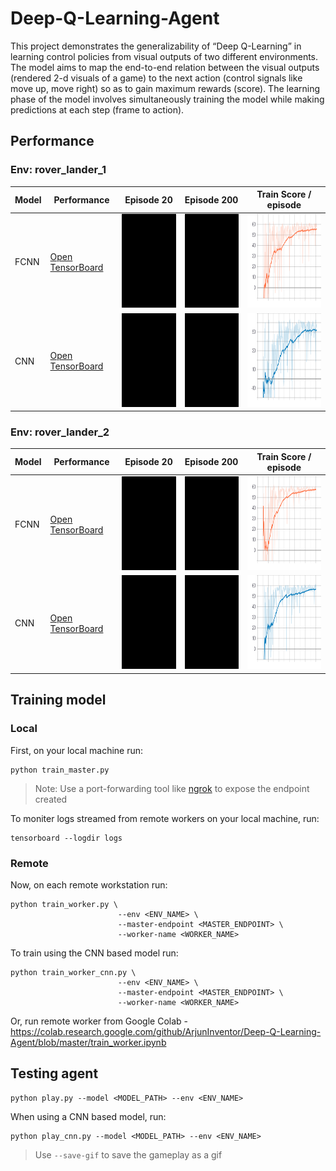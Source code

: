 # Deep-Q-Learning-Agent
This project demonstrates the generalizability of “Deep Q-Learning” in learning control policies from visual outputs of two different environments. The model aims to map the end-to-end relation between the visual outputs (rendered 2-d visuals of a game) to the next action (control signals like move up, move right) so as to gain maximum rewards (score). The learning phase of the model involves simultaneously training the model while making predictions at each step (frame to action).

## Performance
### Env: rover_lander_1
| Model | Performance                                                                                                                                                                                                                                                                             | Episode 20                                                                                                                                            | Episode 200                                                                                                                                            | Train Score / episode                                                                                                                                            |
|-------|-----------------------------------------------------------------------------------------------------------------------------------------------------------------------------------------------------------------------------------------------------------------------------------------|-------------------------------------------------------------------------------------------------------------------------------------------------------|--------------------------------------------------------------------------------------------------------------------------------------------------------|--------------------------------------------------------------------------------------------------------------------------------------------------------|
| FCNN  | [Open TensorBoard](https://tensorboard.dev/experiment/HY1DEpDnRoOhkmVAkebOnQ/#scalars&_smoothingWeight=0.96&runSelectionState=eyJjb2xhYi13b3JrZXItMS9zY2FsYXJzLzIwMjAwMzI5LTEzMDcyMi9tZXRyaWNzIjp0cnVlLCJjb2xhYi13b3JrZXItY25uLTEvc2NhbGFycy8yMDIwMDMyOS0xMzA3MjMvbWV0cmljcyI6ZmFsc2V9) | <img src="https://github.com/ArjunInventor/Deep-Q-Learning-Agent/blob/master/gameplay/colab-worker-1_v0_1.gif?raw=true" width="150" height="150">     | <img src="https://github.com/ArjunInventor/Deep-Q-Learning-Agent/blob/master/gameplay/colab-worker-1_v10_1.gif?raw=true" width="150" height="150">     | <img src="https://raw.githubusercontent.com/ArjunInventor/Deep-Q-Learning-Agent/master/metrics/fcnn-env1-score.svg?sanitize=true" height="150">     |
| CNN   | [Open TensorBoard](https://tensorboard.dev/experiment/HY1DEpDnRoOhkmVAkebOnQ/#scalars&_smoothingWeight=0.96&runSelectionState=eyJjb2xhYi13b3JrZXItMS9zY2FsYXJzLzIwMjAwMzI5LTEzMDcyMi9tZXRyaWNzIjpmYWxzZSwiY29sYWItd29ya2VyLWNubi0xL3NjYWxhcnMvMjAyMDAzMjktMTMwNzIzL21ldHJpY3MiOnRydWV9) | <img src="https://github.com/ArjunInventor/Deep-Q-Learning-Agent/blob/master/gameplay/colab-worker-cnn-1_v0_1.gif?raw=true" width="150" height="150"> | <img src="https://github.com/ArjunInventor/Deep-Q-Learning-Agent/blob/master/gameplay/colab-worker-cnn-1_v10_1.gif?raw=true" width="150" height="150"> | <img src="https://raw.githubusercontent.com/ArjunInventor/Deep-Q-Learning-Agent/master/metrics/cnn-env1-score.svg?sanitize=true" height="150">     |

### Env: rover_lander_2
| Model | Performance                                                                                                                                                                                                                                                                             | Episode 20                                                                                                                                            | Episode 200                                                                                                                                            | Train Score / episode                                                                                                                                            |
|-------|-----------------------------------------------------------------------------------------------------------------------------------------------------------------------------------------------------------------------------------------------------------------------------------------|-------------------------------------------------------------------------------------------------------------------------------------------------------|--------------------------------------------------------------------------------------------------------------------------------------------------------|--------------------------------------------------------------------------------------------------------------------------------------------------------|
| FCNN  | [Open TensorBoard](https://tensorboard.dev/experiment/ZSppV9Z4QvWWkD6xgnXUzA/#scalars&runSelectionState=eyJjb2xhYi13b3JrZXItMi9zY2FsYXJzLzIwMjAwNDAzLTEyMzg1NS9tZXRyaWNzIjp0cnVlLCJjb2xhYi13b3JrZXItY25uLTIvc2NhbGFycy8yMDIwMDQwMy0xMjM4NTgvbWV0cmljcyI6ZmFsc2V9&_smoothingWeight=0.96) | <img src="https://github.com/ArjunInventor/Deep-Q-Learning-Agent/blob/master/gameplay/colab-worker-2_v0_1.gif?raw=true" width="150" height="150">     | <img src="https://github.com/ArjunInventor/Deep-Q-Learning-Agent/blob/master/gameplay/colab-worker-2_v10_1.gif?raw=true" width="150" height="150">     | <img src="https://raw.githubusercontent.com/ArjunInventor/Deep-Q-Learning-Agent/master/metrics/fcnn-env2-score.svg?sanitize=true" height="150">     |
| CNN   | [Open TensorBoard](https://tensorboard.dev/experiment/ZSppV9Z4QvWWkD6xgnXUzA/#scalars&runSelectionState=eyJjb2xhYi13b3JrZXItMi9zY2FsYXJzLzIwMjAwNDAzLTEyMzg1NS9tZXRyaWNzIjpmYWxzZSwiY29sYWItd29ya2VyLWNubi0yL3NjYWxhcnMvMjAyMDA0MDMtMTIzODU4L21ldHJpY3MiOnRydWV9&_smoothingWeight=0.96) | <img src="https://github.com/ArjunInventor/Deep-Q-Learning-Agent/blob/master/gameplay/colab-worker-cnn-2_v0_1.gif?raw=true" width="150" height="150"> | <img src="https://github.com/ArjunInventor/Deep-Q-Learning-Agent/blob/master/gameplay/colab-worker-cnn-2_v10_1.gif?raw=true" width="150" height="150"> | <img src="https://raw.githubusercontent.com/ArjunInventor/Deep-Q-Learning-Agent/master/metrics/cnn-env2-score.svg?sanitize=true" height="150">     |

## Training model
### Local
First, on your local machine run:
```
python train_master.py
```

> Note: Use a port-forwarding tool like [ngrok](https://ngrok.com/) to expose the endpoint created

To moniter logs streamed from remote workers on your local machine, run:
```
tensorboard --logdir logs
```

### Remote

Now, on each remote workstation run:
```
python train_worker.py \
                        --env <ENV_NAME> \
                        --master-endpoint <MASTER_ENDPOINT> \
                        --worker-name <WORKER_NAME>
```

To train using the CNN based model run:
```
python train_worker_cnn.py \
                        --env <ENV_NAME> \
                        --master-endpoint <MASTER_ENDPOINT> \
                        --worker-name <WORKER_NAME>
```

Or, run remote worker from Google Colab - https://colab.research.google.com/github/ArjunInventor/Deep-Q-Learning-Agent/blob/master/train_worker.ipynb


## Testing agent
```
python play.py --model <MODEL_PATH> --env <ENV_NAME>
```
When using a CNN based model, run: 
```
python play_cnn.py --model <MODEL_PATH> --env <ENV_NAME>
```
> Use ```--save-gif``` to save the gameplay as a gif 
